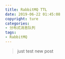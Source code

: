 ```yaml
---
title: RabbitMQ TTL
date: 2019-06-22 01:45:08
copyright: ture
categories: 
- 分布式消息队列
tags:
- RabbitMQ
---
```


> just test new post
